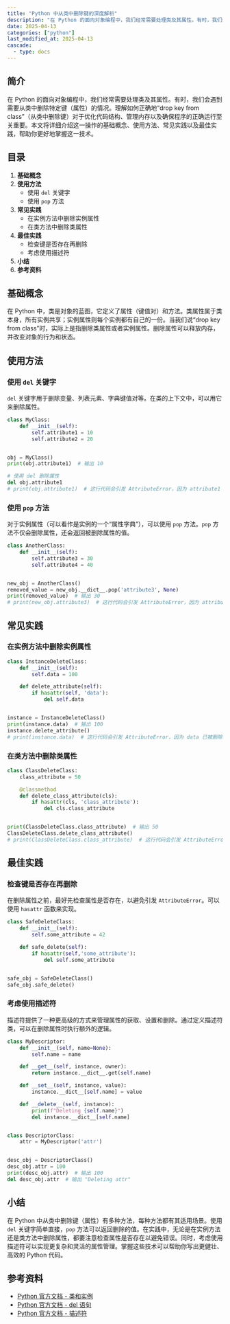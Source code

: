 ```yaml
---
title: "Python 中从类中删除键的深度解析"
description: "在 Python 的面向对象编程中，我们经常需要处理类及其属性。有时，我们会遇到需要从类中删除特定键（属性）的情况。理解如何正确地“drop key from class”（从类中删除键）对于优化代码结构、管理内存以及确保程序的正确运行至关重要。本文将详细介绍这一操作的基础概念、使用方法、常见实践以及最佳实践，帮助你更好地掌握这一技术。"
date: 2025-04-13
categories: ["python"]
last_modified_at: 2025-04-13
cascade:
  - type: docs
---
```



## 简介
在 Python 的面向对象编程中，我们经常需要处理类及其属性。有时，我们会遇到需要从类中删除特定键（属性）的情况。理解如何正确地“drop key from class”（从类中删除键）对于优化代码结构、管理内存以及确保程序的正确运行至关重要。本文将详细介绍这一操作的基础概念、使用方法、常见实践以及最佳实践，帮助你更好地掌握这一技术。

<!-- more -->
## 目录
1. **基础概念**
2. **使用方法**
    - 使用 `del` 关键字
    - 使用 `pop` 方法
3. **常见实践**
    - 在实例方法中删除实例属性
    - 在类方法中删除类属性
4. **最佳实践**
    - 检查键是否存在再删除
    - 考虑使用描述符
5. **小结**
6. **参考资料**

## 基础概念
在 Python 中，类是对象的蓝图，它定义了属性（键值对）和方法。类属性属于类本身，所有实例共享；实例属性则每个实例都有自己的一份。当我们说“drop key from class”时，实际上是指删除类属性或者实例属性。删除属性可以释放内存，并改变对象的行为和状态。

## 使用方法

### 使用 `del` 关键字
`del` 关键字用于删除变量、列表元素、字典键值对等。在类的上下文中，可以用它来删除属性。

```python
class MyClass:
    def __init__(self):
        self.attribute1 = 10
        self.attribute2 = 20


obj = MyClass()
print(obj.attribute1)  # 输出 10

# 使用 del 删除属性
del obj.attribute1
# print(obj.attribute1)  # 这行代码会引发 AttributeError，因为 attribute1 已被删除
```

### 使用 `pop` 方法
对于实例属性（可以看作是实例的一个“属性字典”），可以使用 `pop` 方法。`pop` 方法不仅会删除属性，还会返回被删除属性的值。

```python
class AnotherClass:
    def __init__(self):
        self.attribute3 = 30
        self.attribute4 = 40


new_obj = AnotherClass()
removed_value = new_obj.__dict__.pop('attribute3', None)
print(removed_value)  # 输出 30
# print(new_obj.attribute3)  # 这行代码会引发 AttributeError，因为 attribute3 已被删除
```

## 常见实践

### 在实例方法中删除实例属性
```python
class InstanceDeleteClass:
    def __init__(self):
        self.data = 100

    def delete_attribute(self):
        if hasattr(self, 'data'):
            del self.data


instance = InstanceDeleteClass()
print(instance.data)  # 输出 100
instance.delete_attribute()
# print(instance.data)  # 这行代码会引发 AttributeError，因为 data 已被删除
```

### 在类方法中删除类属性
```python
class ClassDeleteClass:
    class_attribute = 50

    @classmethod
    def delete_class_attribute(cls):
        if hasattr(cls, 'class_attribute'):
            del cls.class_attribute


print(ClassDeleteClass.class_attribute)  # 输出 50
ClassDeleteClass.delete_class_attribute()
# print(ClassDeleteClass.class_attribute)  # 这行代码会引发 AttributeError，因为 class_attribute 已被删除
```

## 最佳实践

### 检查键是否存在再删除
在删除属性之前，最好先检查属性是否存在，以避免引发 `AttributeError`。可以使用 `hasattr` 函数来实现。

```python
class SafeDeleteClass:
    def __init__(self):
        self.some_attribute = 42

    def safe_delete(self):
        if hasattr(self,'some_attribute'):
            del self.some_attribute


safe_obj = SafeDeleteClass()
safe_obj.safe_delete()
```

### 考虑使用描述符
描述符提供了一种更高级的方式来管理属性的获取、设置和删除。通过定义描述符类，可以在删除属性时执行额外的逻辑。

```python
class MyDescriptor:
    def __init__(self, name=None):
        self.name = name

    def __get__(self, instance, owner):
        return instance.__dict__.get(self.name)

    def __set__(self, instance, value):
        instance.__dict__[self.name] = value

    def __delete__(self, instance):
        print(f"Deleting {self.name}")
        del instance.__dict__[self.name]


class DescriptorClass:
    attr = MyDescriptor('attr')


desc_obj = DescriptorClass()
desc_obj.attr = 100
print(desc_obj.attr)  # 输出 100
del desc_obj.attr  # 输出 "Deleting attr"
```

## 小结
在 Python 中从类中删除键（属性）有多种方法，每种方法都有其适用场景。使用 `del` 关键字简单直接，`pop` 方法可以返回删除的值。在实践中，无论是在实例方法还是类方法中删除属性，都要注意检查属性是否存在以避免错误。同时，考虑使用描述符可以实现更复杂和灵活的属性管理。掌握这些技术可以帮助你写出更健壮、高效的 Python 代码。

## 参考资料
- [Python 官方文档 - 类和实例](https://docs.python.org/3/tutorial/classes.html)
- [Python 官方文档 - del 语句](https://docs.python.org/3/reference/simple_stmts.html#the-del-statement)
- [Python 官方文档 - 描述符](https://docs.python.org/3/howto/descriptor.html)